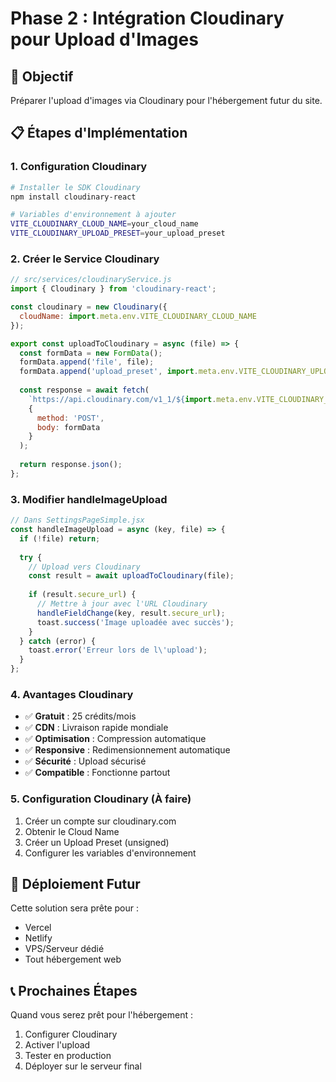 # Phase 2 : Intégration Cloudinary pour Upload d'Images

## 🎯 Objectif
Préparer l'upload d'images via Cloudinary pour l'hébergement futur du site.

## 📋 Étapes d'Implémentation

### 1. Configuration Cloudinary
```bash
# Installer le SDK Cloudinary
npm install cloudinary-react

# Variables d'environnement à ajouter
VITE_CLOUDINARY_CLOUD_NAME=your_cloud_name
VITE_CLOUDINARY_UPLOAD_PRESET=your_upload_preset
```

### 2. Créer le Service Cloudinary
```javascript
// src/services/cloudinaryService.js
import { Cloudinary } from 'cloudinary-react';

const cloudinary = new Cloudinary({
  cloudName: import.meta.env.VITE_CLOUDINARY_CLOUD_NAME
});

export const uploadToCloudinary = async (file) => {
  const formData = new FormData();
  formData.append('file', file);
  formData.append('upload_preset', import.meta.env.VITE_CLOUDINARY_UPLOAD_PRESET);
  
  const response = await fetch(
    `https://api.cloudinary.com/v1_1/${import.meta.env.VITE_CLOUDINARY_CLOUD_NAME}/image/upload`,
    {
      method: 'POST',
      body: formData
    }
  );
  
  return response.json();
};
```

### 3. Modifier handleImageUpload
```javascript
// Dans SettingsPageSimple.jsx
const handleImageUpload = async (key, file) => {
  if (!file) return;
  
  try {
    // Upload vers Cloudinary
    const result = await uploadToCloudinary(file);
    
    if (result.secure_url) {
      // Mettre à jour avec l'URL Cloudinary
      handleFieldChange(key, result.secure_url);
      toast.success('Image uploadée avec succès');
    }
  } catch (error) {
    toast.error('Erreur lors de l\'upload');
  }
};
```

### 4. Avantages Cloudinary
- ✅ **Gratuit** : 25 crédits/mois
- ✅ **CDN** : Livraison rapide mondiale
- ✅ **Optimisation** : Compression automatique
- ✅ **Responsive** : Redimensionnement automatique
- ✅ **Sécurité** : Upload sécurisé
- ✅ **Compatible** : Fonctionne partout

### 5. Configuration Cloudinary (À faire)
1. Créer un compte sur cloudinary.com
2. Obtenir le Cloud Name
3. Créer un Upload Preset (unsigned)
4. Configurer les variables d'environnement

## 🚀 Déploiement Futur
Cette solution sera prête pour :
- Vercel
- Netlify  
- VPS/Serveur dédié
- Tout hébergement web

## 📞 Prochaines Étapes
Quand vous serez prêt pour l'hébergement :
1. Configurer Cloudinary
2. Activer l'upload
3. Tester en production
4. Déployer sur le serveur final
